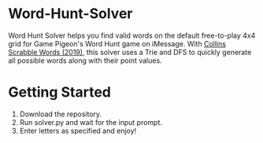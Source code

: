 # Word-Hunt-Solver
Word Hunt Solver helps you find valid words on the default free-to-play 4x4 grid for Game Pigeon's Word Hunt game on iMessage. With [Collins Scrabble Words (2019)](https://drive.google.com/open?id=1oGDf1wjWp5RF_X9C7HoedhIWMh5uJs8s), this solver uses a Trie and DFS to quickly generate all possible words along with their point values. 

# Getting Started
1. Download the repository.
2. Run solver.py and wait for the input prompt.
3. Enter letters as specified and enjoy!
